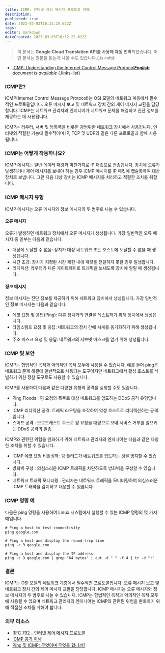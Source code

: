 ```yaml
---
title: ICMP: 인터넷 제어 메시지 프로토콜 이해
description: 
published: true
date: 2023-03-03T16:32:25.622Z
tags: 
editor: markdown
dateCreated: 2023-03-03T16:32:25.622Z
---
```


> 이 문서는 **Google Cloud Translation API를 사용해 자동 번역**되었습니다.
어떤 문서는 원문을 읽는게 나을 수도 있습니다.{.is-info}



- [ICMP: Understanding the Internet Control Message Protocol***English** document is available*](/en/Knowledge-base/Network/icmp-understanding-the-internet-control-message-protocol)
{.links-list}
### ICMP란?

ICMP(Internet Control Message Protocol)는 OSI 모델의 네트워크 계층에서 필수적인 프로토콜입니다. 오류 메시지 보고 및 네트워크 장치 간의 제어 메시지 교환을 담당합니다. ICMP는 네트워크 관리자와 엔지니어가 네트워크 문제를 해결하고 진단 정보를 제공하는 데 사용됩니다.

ICMP는 라우터, 서버 및 방화벽을 비롯한 광범위한 네트워크 장치에서 사용됩니다. 인터넷의 적절한 기능에 필수적이며 IP, TCP 및 UDP와 같은 다른 프로토콜과 함께 사용됩니다.

### ICMP는 어떻게 작동하나요?

ICMP 메시지는 일반 데이터 패킷과 마찬가지로 IP 패킷으로 전송됩니다. 장치에 오류가 발생하거나 제어 메시지를 보내야 하는 경우 ICMP 메시지를 IP 패킷에 캡슐화하여 대상 장치로 보냅니다. 그런 다음 대상 장치는 ICMP 메시지를 처리하고 적절한 조치를 취합니다.

### ICMP 메시지 유형

ICMP 메시지는 오류 메시지와 정보 메시지의 두 범주로 나눌 수 있습니다.

#### 오류 메시지

오류가 발생하면 네트워크 장치에서 오류 메시지가 생성됩니다. 가장 일반적인 오류 메시지 중 일부는 다음과 같습니다.

- 대상에 도달할 수 없음: 장치가 대상 네트워크 또는 호스트에 도달할 수 없을 때 생성됩니다.
- 시간 초과: 장치가 지정된 시간 제한 내에 패킷을 전달하지 못한 경우 발생합니다.
- 리디렉션: 라우터가 다른 게이트웨이로 트래픽을 보내도록 장치에 알릴 때 생성됩니다.

#### 정보 메시지

정보 메시지는 진단 정보를 제공하기 위해 네트워크 장치에서 생성됩니다. 가장 일반적인 정보 메시지는 다음과 같습니다.

- 에코 요청 및 응답(Ping): 다른 장치와의 연결을 테스트하기 위해 장치에서 생성됩니다.
- 타임스탬프 요청 및 응답: 네트워크의 장치 간에 시계를 동기화하기 위해 생성됩니다.
- 주소 마스크 요청 및 응답: 네트워크의 서브넷 마스크를 얻기 위해 생성됩니다.

### ICMP 및 보안

ICMP는 합법적인 목적과 악의적인 목적 모두에 사용될 수 있습니다. 예를 들어 ping은 네트워크 문제 해결에 일반적으로 사용되는 도구이지만 네트워크에서 활성 호스트를 식별하기 위한 정찰 도구로도 사용할 수 있습니다.

ICMP를 사용하여 다음과 같은 다양한 유형의 공격을 실행할 수도 있습니다.

- Ping Floods : 핑 요청의 폭주로 대상 네트워크를 압도하는 DDoS 공격 유형입니다.
- ICMP 리디렉션 공격: 트래픽 라우팅을 조작하여 악성 호스트로 리디렉션하는 공격입니다.
- 스머프 공격 : 브로드캐스트 주소로 핑 요청을 대량으로 보내 서비스 거부를 일으키는 DDoS 공격의 일종.

ICMP와 관련된 위험을 완화하기 위해 네트워크 관리자와 엔지니어는 다음과 같은 다양한 조치를 취할 수 있습니다.

- ICMP 에코 요청 비활성화: 핑 플러드가 네트워크를 압도하는 것을 방지할 수 있습니다.
- 방화벽 구성 : 의심스러운 ICMP 트래픽을 차단하도록 방화벽을 구성할 수 있습니다.
- 네트워크 트래픽 모니터링 : 관리자는 네트워크 트래픽을 모니터링하여 의심스러운 ICMP 트래픽을 감지하고 대응할 수 있습니다.

### ICMP 명령 예

다음은 ping 명령을 사용하여 Linux 시스템에서 실행할 수 있는 ICMP 명령의 몇 가지 예입니다.

```shell
# Ping a host to test connectivity
ping google.com

# Ping a host and display the round-trip time
ping -c 3 google.com

# Ping a host and display the IP address
ping -c 3 google.com | grep "64 bytes" | cut -d " " -f 4 | tr -d ":"
```

### 결론

ICMP는 OSI 모델의 네트워크 계층에서 필수적인 프로토콜입니다. 오류 메시지 보고 및 네트워크 장치 간의 제어 메시지 교환을 담당합니다. ICMP 메시지는 오류 메시지와 정보 메시지의 두 범주로 나눌 수 있습니다. ICMP는 합법적인 목적과 악의적인 목적 모두에 사용될 수 있으며 네트워크 관리자와 엔지니어는 ICMP와 관련된 위험을 완화하기 위해 적절한 조치를 취해야 합니다.

### 외부 리소스

- [RFC 792 - 인터넷 제어 메시지 프로토콜](https://datatracker.ietf.org/doc/html/rfc792)
- [ICMP 공격 이해](https://www.sans.org/reading-room/whitepapers/threats/understanding-icmp-attacks-70)
- [Ping 및 ICMP: 무엇이며 무엇을 합니까?](https://www.cloudflare.com/learning/network-layer/ping-and-icmp-overview/)